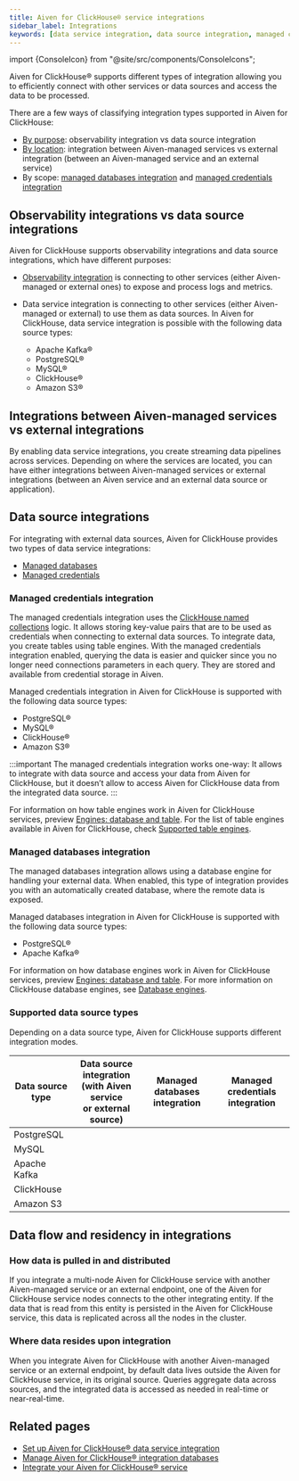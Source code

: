 ```yaml
---
title: Aiven for ClickHouse® service integrations
sidebar_label: Integrations
keywords: [data service integration, data source integration, managed credentials integration, managed databases integration, named collections]
---
```


import {ConsoleIcon} from "@site/src/components/ConsoleIcons";

Aiven for ClickHouse® supports different types of integration allowing you to efficiently connect with other services or data sources and access the data to be processed.

There are a few ways of classifying integration types supported in Aiven for ClickHouse:

- [By purpose](/docs/products/clickhouse/concepts/data-integration-overview#observability-integrations-vs-data-source-integrations):
  observability integration vs data source integration
- [By location](/docs/products/clickhouse/concepts/data-integration-overview#integrations-between-aiven-managed-services-vs-external-integrations):
  integration between Aiven-managed services vs external integration (between an
  Aiven-managed service and an external service)
- By scope: [managed databases integration](/docs/products/clickhouse/concepts/data-integration-overview#managed-databases-integration) and
  [managed credentials integration](/docs/products/clickhouse/concepts/data-integration-overview#managed-credentials-integration)

## Observability integrations vs data source integrations

Aiven for ClickHouse supports observability integrations and data source integrations,
which have different purposes:

- [Observability integration](/docs/products/clickhouse/howto/list-integrations) is
  connecting to other services (either Aiven-managed or external ones) to expose and
  process logs and metrics.
- Data service integration is connecting to other services (either Aiven-managed or external)
  to use them as data sources. In Aiven for ClickHouse, data service integration is
  possible with the following data source types:

  - Apache Kafka®
  - PostgreSQL®
  - MySQL®
  - ClickHouse®
  - Amazon S3®

## Integrations between Aiven-managed services vs external integrations

By enabling data service integrations, you create streaming data pipelines across
services. Depending on where the services are located, you can have either
integrations between Aiven-managed services or external integrations (between an Aiven service
and an external data source or application).

## Data source integrations

For integrating with external data sources, Aiven for ClickHouse provides two types of
data service integrations:

- [Managed databases](/docs/products/clickhouse/concepts/data-integration-overview#managed-databases-integration)
- [Managed credentials](/docs/products/clickhouse/concepts/data-integration-overview#managed-credentials-integration)

### Managed credentials integration

The managed credentials integration uses the
[ClickHouse named collections](https://clickhouse.com/docs/en/operations/named-collections)
logic. It allows storing key-value pairs that are to be used as credentials when
connecting to external data sources. To integrate data, you create tables using table
engines. With the managed credentials integration enabled,
querying the data is easier and quicker since you no longer need connections parameters in
each query. They are stored and available from credential storage in Aiven.

Managed credentials integration in Aiven for ClickHouse is supported with the following
data source types:

- PostgreSQL®
- MySQL®
- ClickHouse®
- Amazon S3®

:::important
The managed credentials integration works one-way: It allows to integrate with data source
and access your data from Aiven for ClickHouse, but it doesn’t allow to access Aiven for
ClickHouse data from the integrated data source.
:::

For information on how table engines work in Aiven for ClickHouse services, preview
[Engines: database and table](/docs/products/clickhouse/concepts/service-architecture#engines-database-and-table).
For the list of table engines available in Aiven for ClickHouse, check
[Supported table engines](/docs/products/clickhouse/reference/supported-table-engines).

### Managed databases integration

The managed databases integration allows using a database engine for handling your
external data. When enabled, this type of integration provides you with an automatically
created database, where the remote data is exposed.

Managed databases integration in Aiven for ClickHouse is supported with the following
data source types:

- PostgreSQL®
- Apache Kafka®

For information on how database engines work in Aiven for ClickHouse services, preview
[Engines: database and table](/docs/products/clickhouse/concepts/service-architecture#engines-database-and-table).
For more information on ClickHouse database engines, see
[Database engines](https://clickhouse.com/docs/en/engines/database-engines).

### Supported data source types

Depending on a data source type, Aiven for ClickHouse supports different integration modes.

| Data source type | Data source integration<br/>(with Aiven service <br/>or external source)| Managed databases integration| Managed credentials integration |
|------------------|----------------------------|------------------------------|---------------------------------|
| PostgreSQL       | <ConsoleIcon name="tick"/> | <ConsoleIcon name="tick"/>   | <ConsoleIcon name="tick"/>      |
| MySQL            | <ConsoleIcon name="tick"/> | <ConsoleIcon name="cross"/>  | <ConsoleIcon name="tick"/>      |
| Apache Kafka     | <ConsoleIcon name="tick"/> | <ConsoleIcon name="tick"/>   | <ConsoleIcon name="cross"/>     |
| ClickHouse       | <ConsoleIcon name="tick"/> | <ConsoleIcon name="cross"/>  | <ConsoleIcon name="tick"/>     |
| Amazon S3        | <ConsoleIcon name="tick"/> | <ConsoleIcon name="cross"/>  | <ConsoleIcon name="tick"/>      |

## Data flow and residency in integrations

### How data is pulled in and distributed

If you integrate a multi-node Aiven for ClickHouse service with another Aiven-managed
service or an external endpoint, one of the Aiven for ClickHouse service nodes connects
to the other integrating entity. If the data that is read from this entity is persisted in
the Aiven for ClickHouse service, this data is replicated across all the nodes in the
cluster.

### Where data resides upon integration

When you integrate Aiven for ClickHouse with another Aiven-managed service or an external
endpoint, by default data lives outside the Aiven for ClickHouse service, in its original
source. Queries aggregate data across sources, and the integrated data is accessed as
needed in real-time or near-real-time.

## Related pages

- [Set up Aiven for ClickHouse® data service integration](/docs/products/clickhouse/howto/data-service-integration)
- [Manage Aiven for ClickHouse® integration databases](/docs/products/clickhouse/howto/integration-databases)
- [Integrate your Aiven for ClickHouse® service](/docs/products/clickhouse/howto/list-integrations)

